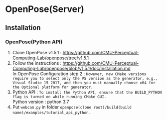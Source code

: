 # OpenPose(Server)

## Installation

### OpenPose(Python API)

1. Clone OpenPose v1.5.1 : https://github.com/CMU-Perceptual-Computing-Lab/openpose/tree/v1.5.1
2. Follow the instructions : https://github.com/CMU-Perceptual-Computing-Lab/openpose/blob/v1.5.1/doc/installation.md  
In OpenPose Configuration step 2 : `However, new CMake versions require you to select only the VS version as the generator, e.g., Visual Studio 15 2017, and then you must manually choose x64 for the Optional platform for generator.`
3. Python API : `To install the Python API, ensure that the BUILD_PYTHON flag is turned on while running CMake GUI.`  
Python version : python 3.7
4. Put `webcam.py` in folder `openpose(clone root)/build(build name)/examples/tutorial_api_python`.